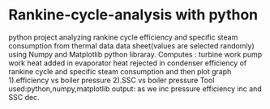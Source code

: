 # Rankine-cycle-analysis with python 
python project analyzing rankine cycle efficiency and specific steam consumption from thermal data data sheet(values are selected randomly) using Numpy and Matplotlib python libraray.
Computes :
turbine work
pump work
heat added in evaporator
heat rejected in condenser
efficiency of rankine cycle and specific steam consumption
and then plot graph 1).efficiency vs boiler pressure 2).SSC vs boiler pressure
Tool used:python,numpy,matplotlib
output: as we inc pressure efficiency inc and SSC dec.
